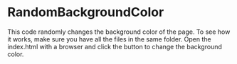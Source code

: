 # RandomBackgroundColor
This code randomly changes the background color of the page. To see how it works, make sure you have all the files in the same folder. 
Open the index.html with a browser and click the button to change the background color.
